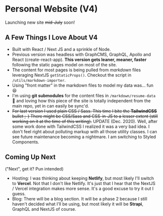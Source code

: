 # Personal Website (V4)

Launching new site ~~mid-July~~ soon!

## A Few Things I Love About V4

- Built with React / Next JS and a sprinkle of Node.
- Previous version was headless with GraphCMS, GraphQL, Apollo and React (create-react-app). **This version gets leaner, meaner, faster** following the static pages model on most of the site.
- The content for most pages is being pulled from _markdown_ files leveraging NextJS `getStaticProps()`. Checkout the script in `/utils/markdown-importer`.
- Using "front matter" in the markdown files to model my data was... fun 😆
- I'm using **git submodules** for the content files in `/markdown/resume-data` 🙌 and loving how this piece of the site is totally independent from the main repo, yet in can easily be sync'd.
- ~~For last version I used plain CSS / Sass. This time I bite the **TailwindCSS** bullet ;-) There might be CSS/Sass and CSS-in-JS to a lesser extent (still working on it at the time of this writing).~~ UPDATE (Dec. 2020). Well, after some work done with TailwindCSS I realized it was a very bad idea. I don't feel right about polluting markup with all those utility classes. I can see future maintenance becoming a nightmare. I am switching to Styled Components.

## Coming Up Next

("Next", get it? Pun intended)

- Hosting: I was thinking about keeping **Netlify**, but most likely I'll switch to **Vercel**. Not that I don't like Netlify. It's just that I hear that the NextJS / Vercel integration makes more sense. It's a good excuse to try it out I guess.
- Blog: There will be a blog section. It will be a phase 2 because I still haven't decided what I'll be using, but most likely it will be **Strapi**, GraphQL and NextJS of course.
